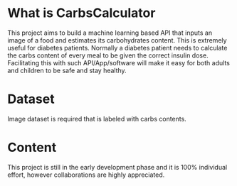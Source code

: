 # What is CarbsCalculator
This project aims to build a machine learning based API that inputs an image of a food and estimates its carbohydrates content. This is extremely useful for diabetes patients. 
Normally a diabetes patient needs to calculate the carbs content of every meal to be given the correct insulin dose. Facilitating this with such API/App/software will make it easy for both adults and children to be safe and stay healthy.

# Dataset  
Image dataset is required that is labeled with carbs contents.

# Content  
This project is still in the early development phase and it is 100% individual effort, however collaborations are highly appreciated.

